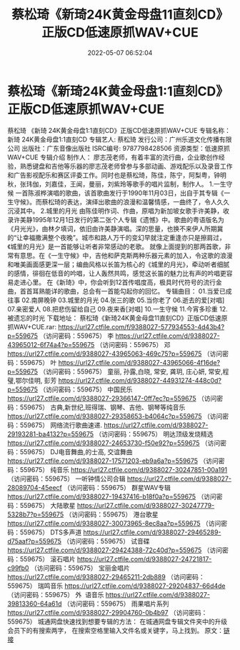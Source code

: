 ﻿---
title: 蔡松琦《新琦24K黄金母盘11直刻CD》正版CD低速原抓WAV+CUE
date: 2022-05-07 06:52:04
categories: WAV车载音乐、镜像
tags: 华语中文
---
# 蔡松琦《新琦24K黄金母盘1:1直刻CD》正版CD低速原抓WAV+CUE

蔡松琦 《新琦
24K黄金母盘1:1直刻CD》正版CD低速原抓WAV+CUE
专辑名称：新琦
24K黄金母盘1:1直刻CD
专辑艺人: 蔡松琦
发行公司：广州乐道文化传播有限公司
出版社：广东音像出版社
ISRC编号:
9787798428506
资源类型：低速原抓WAV+CUE
专辑介绍
制作人：
廖志茂老师，有着丰富的流行曲，企业歌创作经验，熟悉键盘和吉他等乐器的廖志茂老师曾参与多部动画、游戏配乐以及录音工作和广告影视配乐和赛区评委工作。同时也是蔡松琦，陈佳，陈宁，阿梨粤，钟明秋，张玮伽，刘嘉佳，王闻，曼丽，刘紫玲等歌手的唱片监制，制作人。
1.一生守候
一首陈淑桦演唱的歌曲，该首歌曲发行于1990年11月03日，出自于其专辑《一生守候》。而蔡松琦的表达，演绎出歌曲的浪漫和温馨情感，一曲终了，令人久久沉浸其中。
2.城里的月光
由陈佳明作词、作曲，原唱为新加坡女歌手许美静，收录许美静1995年12月1日发行的第二张个人专辑《遗憾》中。歌曲的粤语版名为《月光光》，由林夕填词，依旧由许美静演唱。深的思量，也换不来伊人所期冀的“让幸福撒满整个夜晚”。城市和路人万千的变幻早就注定重逢亦只是擦肩过，《城里的月光》是一首能够让听者非常感动的老歌。
就像上面提到的那两首歌，非常有意思。在《一生守候》中，吉他和萨克斯两种乐器元素的加入，令这歌的浪漫和唯美画面感更深一层；编曲风格以长笛为核心的《城里的月光》，牵动听者细腻的感情，徘徊在低音的吟唱，让人轰然共鸣，感觉这长笛的魅力比有声的吟唱更容易走进心里。
在《新琦》中，你会听到12首传唱度高，极具时代符号的流行金曲，首首耳熟能详的歌曲，总会有一首能勾起你的回忆。
专辑曲目：
01.当爱已成往事
02.南屏晚钟
03.城里的月光
04.张三的歌
05.当你老了
06.逝去的爱[对唱]
07.亲密爱人
08.把悲伤留给自己
09.夜来香[对唱]
10.一生守候
11.今宵多珍重
12.被遗忘的时光
下载地址：
蔡松琦《新琦24K黄金母盘11直刻CD》正版CD低速原抓WAV+CUE.rar: https://url27.ctfile.com/f/9388027-577934553-4d43b4?p=559675
（访问密码：559675）
李
https://url27.ctfile.com/d/9388027-43965012-6f74a4?p=559675
（访问密码：559675）
邓
https://url27.ctfile.com/d/9388027-43965063-469c75?p=559675
（访问密码：559675）
叶
https://url27.ctfile.com/d/9388027-43965066-4f16de?p=559675
（访问密码：559675）
童丽, 孙露,白晓, 常安, 龚玥, 庄心妍, 常安,程璧,鄂尔佳明, 彭芳
https://url27.ctfile.com/d/9388027-44931274-448c0d?p=559675
（访问密码：559675）
中国民乐
https://url27.ctfile.com/d/9388027-29366147-0ff7ec?p=559675
（访问密码：559675）
古典,新世纪,班得瑞、钢琴、吉他、钢琴等纯音乐
https://url27.ctfile.com/d/9388027-29358653-b4064c?p=559675
（访问密码：559675）
网络流行歌曲速递.
https://url27.ctfile.com/d/9388027-29193281-ba4132?p=559675
（访问密码：559675）
明达顶级发烧精选
https://url27.ctfile.com/d/9388027-24653730-f50e92?p=559675
（访问密码：559675）
DJ电音舞曲,的士高, 交谊舞曲
https://url27.ctfile.com/d/9388027-17571203-eb9a6a?p=559675
（访问密码：559675）
纯音乐
https://url27.ctfile.com/d/9388027-30247851-00a191
（访问密码：559675）
一听钟情公司合辑
https://url27.ctfile.com/d/9388027-28089704-45eecf
（访问密码：559675）
群星WAV专辑
https://url27.ctfile.com/d/9388027-19437416-b18f0a?p=559675
（访问密码：559675）
大陆歌星
https://url27.ctfile.com/d/9388027-30247779-5328b7?p=559675
（访问密码：559675）
港台歌星
https://url27.ctfile.com/d/9388027-30073965-8ec8aa?p=559675
（访问密码：559675）
DTS多声道
https://url27.ctfile.com/d/9388027-29465289-d75aaf?p=559675
（访问密码：559675）
试音碟
https://url27.ctfile.com/d/9388027-29424388-72c40d?p=559675
（访问密码：559675）
滚石唱片
https://url27.ctfile.com/d/9388027-24721817-c99fb0
（访问密码：559675）
宝丽金唱片
https://url27.ctfile.com/d/9388027-29465211-2db889
（访问密码：559675）
瑞鸣音乐
https://url27.ctfile.com/d/9388027-29204837-66d4de
（访问密码：559675）
外  语音乐
https://url27.ctfile.com/d/9388027-39813360-64a61d
（访问密码：559675）
雨果唱片系列
https://url27.ctfile.com/d/9388027-29904760-0b4b97
（访问密码：559675）
城通网盘快速找到想要专辑的方法：
在城通网盘专辑文件夹中的升级会员下的有搜索两字，
在搜索空格里输入文件名或关键字，马上找到。
原文：[链接](https://blog.sina.com.cn/s/blog_1647c7e7601030x3i.html)